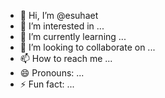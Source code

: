 - 👋 Hi, I’m @esuhaet
- 👀 I’m interested in ...
- 🌱 I’m currently learning ...
- 💞️ I’m looking to collaborate on ...
- 📫 How to reach me ...
- 😄 Pronouns: ...
- ⚡ Fun fact: ...

<!---
esuhaet/esuhaet is a ✨ special ✨ repository because its `README.md` (this file) appears on your GitHub profile.
You can click the Preview link to take a look at your changes.
--->

